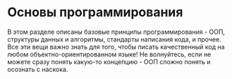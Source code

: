 # Основы программирования

В этом разделе описаны базовые принципы программирования - ООП, структуры данных и алгоритмы, стандарты написания кода, и прочее. Все эти вещи важно знать для того, чтобы писать качественный код на любом объектно-ориентированном языке! Не волнуйтесь, если не можете сразу понять какую-то концепцию - ООП сложно понять и осознать с наскока.

